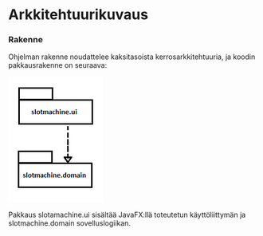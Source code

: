 # Arkkitehtuurikuvaus 

### Rakenne

Ohjelman rakenne noudattelee kaksitasoista kerrosarkkitehtuuria, ja koodin pakkausrakenne on seuraava:  

![Kuva](/dokumentaatio/kuvat/arkkitehtuuri1.png)  

Pakkaus slotamachine.ui sisältää JavaFX:llä toteutetun käyttöliittymän ja slotmachine.domain sovelluslogiikan.  
